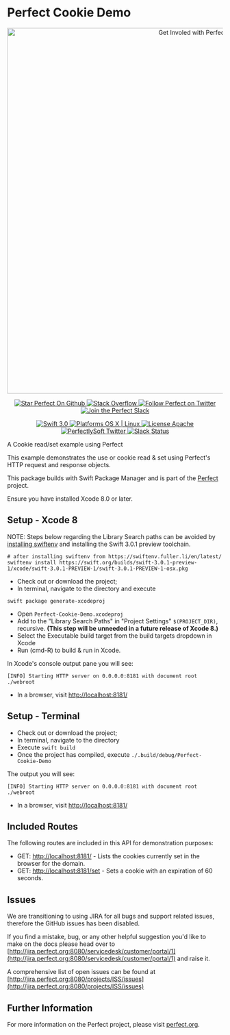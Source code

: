 # Perfect Cookie Demo

<p align="center">
    <a href="http://perfect.org/get-involved.html" target="_blank">
        <img src="http://perfect.org/assets/github/perfect_github_2_0_0.jpg" alt="Get Involed with Perfect!" width="854" />
    </a>
</p>

<p align="center">
    <a href="https://github.com/PerfectlySoft/Perfect" target="_blank">
        <img src="http://www.perfect.org/github/Perfect_GH_button_1_Star.jpg" alt="Star Perfect On Github" />
    </a>  
    <a href="http://stackoverflow.com/questions/tagged/perfect" target="_blank">
        <img src="http://www.perfect.org/github/perfect_gh_button_2_SO.jpg" alt="Stack Overflow" />
    </a>  
    <a href="https://twitter.com/perfectlysoft" target="_blank">
        <img src="http://www.perfect.org/github/Perfect_GH_button_3_twit.jpg" alt="Follow Perfect on Twitter" />
    </a>  
    <a href="http://perfect.ly" target="_blank">
        <img src="http://www.perfect.org/github/Perfect_GH_button_4_slack.jpg" alt="Join the Perfect Slack" />
    </a>
</p>

<p align="center">
    <a href="https://developer.apple.com/swift/" target="_blank">
        <img src="https://img.shields.io/badge/Swift-3.0-orange.svg?style=flat" alt="Swift 3.0">
    </a>
    <a href="https://developer.apple.com/swift/" target="_blank">
        <img src="https://img.shields.io/badge/Platforms-OS%20X%20%7C%20Linux%20-lightgray.svg?style=flat" alt="Platforms OS X | Linux">
    </a>
    <a href="http://perfect.org/licensing.html" target="_blank">
        <img src="https://img.shields.io/badge/License-Apache-lightgrey.svg?style=flat" alt="License Apache">
    </a>
    <a href="http://twitter.com/PerfectlySoft" target="_blank">
        <img src="https://img.shields.io/badge/Twitter-@PerfectlySoft-blue.svg?style=flat" alt="PerfectlySoft Twitter">
    </a>
    <a href="http://perfect.ly" target="_blank">
        <img src="http://perfect.ly/badge.svg" alt="Slack Status">
    </a>
</p>

A Cookie read/set example using Perfect

This example demonstrates the use or cookie read & set using Perfect's HTTP request and response objects.

This package builds with Swift Package Manager and is part of the [Perfect](https://github.com/PerfectlySoft/Perfect) project.

Ensure you have installed Xcode 8.0 or later.

## Setup - Xcode 8

NOTE: Steps below regarding the Library Search paths can be avoided by [installing swiftenv](https://swiftenv.fuller.li/en/latest/) and installing the Swift 3.0.1 preview toolchain.

```
# after installing swiftenv from https://swiftenv.fuller.li/en/latest/
swiftenv install https://swift.org/builds/swift-3.0.1-preview-1/xcode/swift-3.0.1-PREVIEW-1/swift-3.0.1-PREVIEW-1-osx.pkg
```

* Check out or download the project;
* In terminal, navigate to the directory and execute

```
swift package generate-xcodeproj
```

* Open `Perfect-Cookie-Demo.xcodeproj`
* Add to the "Library Search Paths" in "Project Settings" `$(PROJECT_DIR)`, recursive. **(This step will be unneeded in a future release of Xcode 8.)**
* Select the Executable build target from the build targets dropdown in Xcode
* Run (cmd-R) to build & run in Xcode.

In Xcode's console output pane you will see:

```
[INFO] Starting HTTP server on 0.0.0.0:8181 with document root ./webroot
```

* In a browser, visit [http://localhost:8181/](http://localhost:8181/)

## Setup - Terminal

* Check out or download the project;
* In terminal, navigate to the directory 
* Execute `swift build`
* Once the project has compiled, execute `./.build/debug/Perfect-Cookie-Demo`

The output you will see:

```
[INFO] Starting HTTP server on 0.0.0.0:8181 with document root ./webroot
```

* In a browser, visit [http://localhost:8181/](http://localhost:8181/)

## Included Routes

The following routes are included in this API for demonstration purposes:

* GET: [http://localhost:8181/](http://localhost:8181/) - Lists the cookies currently set in the browser for the domain.
* GET: [http://localhost:8181/set](http://localhost:8181/set) - Sets a cookie with an expiration of 60 seconds.


## Issues

We are transitioning to using JIRA for all bugs and support related issues, therefore the GitHub issues has been disabled.

If you find a mistake, bug, or any other helpful suggestion you'd like to make on the docs please head over to [http://jira.perfect.org:8080/servicedesk/customer/portal/1](http://jira.perfect.org:8080/servicedesk/customer/portal/1) and raise it.

A comprehensive list of open issues can be found at [http://jira.perfect.org:8080/projects/ISS/issues](http://jira.perfect.org:8080/projects/ISS/issues)


## Further Information
For more information on the Perfect project, please visit [perfect.org](http://perfect.org).
